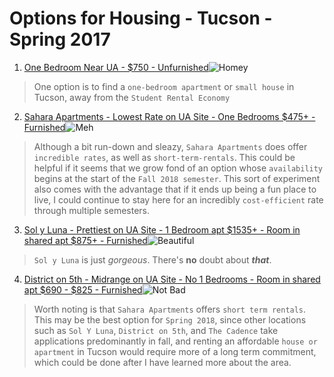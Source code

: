 # Options for Housing - Tucson - Spring 2017
1.  [One Bedroom Near UA - $750 - Unfurnished](https://tucson.craigslist.org/apa/d/great-one-bedroom-gh-with/6414756999.html)![Homey](https://images.craigslist.org/00L0L_hhzzYRef8zM_1200x900.jpg)
> One option is to find a `one-bedroom apartment` or `small house` in Tucson,
> away from the `Student Rental Economy`
2. [Sahara Apartments - Lowest Rate on UA Site - One Bedrooms $475+ - Furnished](https://saharaapartments.com/)![Meh](https://saharaapartments.com/wp-content/uploads/photo-gallery/shara-apartments-pool-for-students.jpg)
> Although a bit run-down and sleazy, `Sahara Apartments` does offer
> `incredible rates`, as well as `short-term-rentals`. This could be helpful
> if it seems that we grow fond of an option whose `availability` begins at the
> start of the `Fall 2018 semester`. This sort of experiment also comes with the 
> advantage that if it ends up being a fun place to live, I could continue to stay
> here for an incredibly `cost-efficient` rate through multiple semesters.
3. [Sol y Luna - Prettiest on UA Site - 1 Bedroom apt $1535+ - Room in shared apt $875+ - Furnished](https://www.livesolyluna.com/sol-y-luna-tucson-az/)![Beautiful](https://www.livesolyluna.com/uploads/images/images/original/282460/LEVEL_at_AU_22.jpg?1507855121)
> `Sol y Luna` is just *gorgeous*. There's **no** doubt about **_that_**.
4. [District on 5th - Midrange on UA Site - No 1 Bedrooms - Room in shared apt $690 - $825 - Furnished](http://www.districton5th.com/)![Not Bad](http://www.districton5th.com/~/media/301%20-%20District%20on%205th/Images/301-64-Web.jpg?h=314&w=470&bc=FFFFFF)

> Worth noting is that `Sahara Apartments` offers `short term rentals`. This may
> be the best option for `Spring 2018`, since other locations such as `Sol Y Luna`,
> `District on 5th`, and `The Cadence` take applications predominantly in fall, and
> renting an affordable `house or apartment` in Tucson would require more of a long term commitment, which could
> be done after I have learned more about the area.
